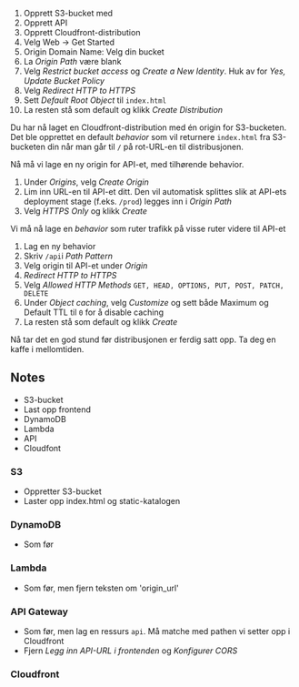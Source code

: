 1. Opprett S3-bucket med
2. Opprett API
3. Opprett Cloudfront-distribution
  1. Velg Web -> Get Started
  2. Origin Domain Name: Velg din bucket
  3. La _Origin Path_ være blank
  4. Velg _Restrict bucket access_ og _Create a New Identity_. Huk av for _Yes, Update Bucket Policy_
  5. Velg _Redirect HTTP to HTTPS_
  5. Sett _Default Root Object_ til `index.html`
  6. La resten stå som default og klikk _Create Distribution_

Du har nå laget en Cloudfront-distribution med én origin for S3-bucketen. Det ble opprettet en default _behavior_ som vil returnere `index.html` fra S3-bucketen din når man går til `/` på rot-URL-en til distribusjonen.

Nå må vi lage en ny origin for API-et, med tilhørende behavior.

1. Under _Origins_, velg _Create Origin_
2. Lim inn URL-en til API-et ditt. Den vil automatisk splittes slik at API-ets deployment stage (f.eks. `/prod`) legges inn i _Origin Path_
3. Velg _HTTPS Only_ og klikk _Create_

Vi må nå lage en _behavior_ som ruter trafikk på visse ruter videre til API-et

1. Lag en ny behavior
2. Skriv `/api`i _Path Pattern_
3. Velg origin til API-et under _Origin_
4. _Redirect HTTP to HTTPS_
5. Velg _Allowed HTTP Methods_ `GET, HEAD, OPTIONS, PUT, POST, PATCH, DELETE`
6. Under _Object caching_, velg _Customize_ og sett både Maximum og Default TTL til `0` for å disable caching
7. La resten stå som default og klikk _Create_

Nå tar det en god stund før distribusjonen er ferdig satt opp. Ta deg en kaffe i mellomtiden.



## Notes
- S3-bucket
- Last opp frontend
- DynamoDB
- Lambda
- API
- Cloudfont

### S3
- Oppretter S3-bucket
- Laster opp index.html og static-katalogen

### DynamoDB
- Som før

### Lambda
- Som før, men fjern teksten om 'origin_url'

### API Gateway

- Som før, men lag en ressurs `api`. Må matche med pathen vi setter opp i Cloudfront
- Fjern _Legg inn API-URL i frontenden_ og _Konfigurer CORS_

### Cloudfront


